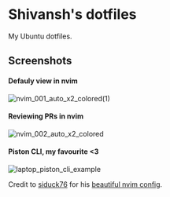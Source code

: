 # Shivansh's dotfiles
My Ubuntu dotfiles.

## Screenshots

#### Defauly view in nvim
![nvim_001_auto_x2_colored(1)](https://user-images.githubusercontent.com/69356296/118402339-1ee38700-b687-11eb-994d-73f7773e0c53.jpg)

#### Reviewing PRs in nvim
![nvim_002_auto_x2_colored](https://user-images.githubusercontent.com/69356296/118402340-2014b400-b687-11eb-83ef-d96d79b54e4a.jpg)


#### Piston CLI, my favourite <3
![laptop_piston_cli_example](https://user-images.githubusercontent.com/69356296/118402370-49cddb00-b687-11eb-9a33-111781555a62.png)



Credit to [siduck76](https://github.com/siduck76) for his [beautiful nvim config](https://github.com/siduck76/neovim-dotfiles).
